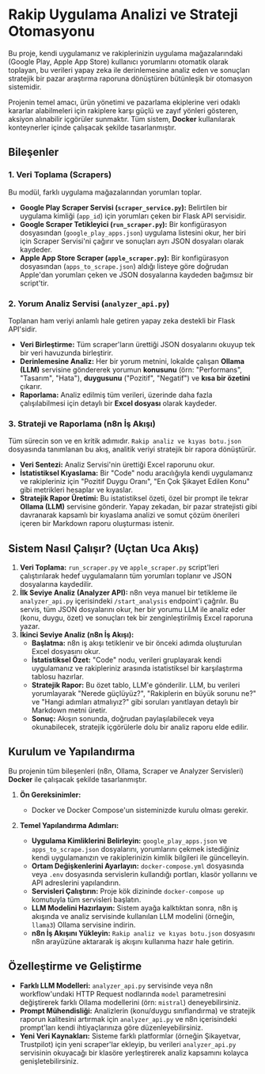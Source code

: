 # Rakip Uygulama Analizi ve Strateji Otomasyonu

Bu proje, kendi uygulamanız ve rakiplerinizin uygulama mağazalarındaki (Google Play, Apple App Store) kullanıcı yorumlarını otomatik olarak toplayan, bu verileri yapay zeka ile derinlemesine analiz eden ve sonuçları stratejik bir pazar araştırma raporuna dönüştüren bütünleşik bir otomasyon sistemidir.

Projenin temel amacı, ürün yönetimi ve pazarlama ekiplerine veri odaklı kararlar alabilmeleri için rakiplere karşı güçlü ve zayıf yönleri gösteren, aksiyon alınabilir içgörüler sunmaktır. Tüm sistem, **Docker** kullanılarak konteynerler içinde çalışacak şekilde tasarlanmıştır.

## Bileşenler

### 1. Veri Toplama (Scrapers)
Bu modül, farklı uygulama mağazalarından yorumları toplar.

- **Google Play Scraper Servisi (`scraper_service.py`):** Belirtilen bir uygulama kimliği (`app_id`) için yorumları çeken bir Flask API servisidir.
- **Google Scraper Tetikleyici (`run_scraper.py`):** Bir konfigürasyon dosyasından (`google_play_apps.json`) uygulama listesini okur, her biri için Scraper Servisi'ni çağırır ve sonuçları ayrı JSON dosyaları olarak kaydeder.
- **Apple App Store Scraper (`apple_scraper.py`):** Bir konfigürasyon dosyasından (`apps_to_scrape.json`) aldığı listeye göre doğrudan Apple'dan yorumları çeken ve JSON dosyalarına kaydeden bağımsız bir script'tir.

### 2. Yorum Analiz Servisi (`analyzer_api.py`)
Toplanan ham veriyi anlamlı hale getiren yapay zeka destekli bir Flask API'sidir.

- **Veri Birleştirme:** Tüm scraper'ların ürettiği JSON dosyalarını okuyup tek bir veri havuzunda birleştirir.
- **Derinlemesine Analiz:** Her bir yorum metnini, lokalde çalışan **Ollama (LLM)** servisine göndererek yorumun **konusunu** (örn: "Performans", "Tasarım", "Hata"), **duygusunu** ("Pozitif", "Negatif") ve **kısa bir özetini** çıkarır.
- **Raporlama:** Analiz edilmiş tüm verileri, üzerinde daha fazla çalışılabilmesi için detaylı bir **Excel dosyası** olarak kaydeder.

### 3. Strateji ve Raporlama (n8n İş Akışı)
Tüm sürecin son ve en kritik adımıdır. `Rakip analiz ve kıyas botu.json` dosyasında tanımlanan bu akış, analitik veriyi stratejik bir rapora dönüştürür.

- **Veri Sentezi:** Analiz Servisi'nin ürettiği Excel raporunu okur.
- **İstatistiksel Kıyaslama:** Bir "Code" nodu aracılığıyla kendi uygulamanız ve rakipleriniz için "Pozitif Duygu Oranı", "En Çok Şikayet Edilen Konu" gibi metrikleri hesaplar ve kıyaslar.
- **Stratejik Rapor Üretimi:** Bu istatistiksel özeti, özel bir prompt ile tekrar **Ollama (LLM)** servisine gönderir. Yapay zekadan, bir pazar stratejisti gibi davranarak kapsamlı bir kıyaslama analizi ve somut çözüm önerileri içeren bir Markdown raporu oluşturması istenir.

## Sistem Nasıl Çalışır? (Uçtan Uca Akış)

1.  **Veri Toplama:** `run_scraper.py` ve `apple_scraper.py` script'leri çalıştırılarak hedef uygulamaların tüm yorumları toplanır ve JSON dosyalarına kaydedilir.
2.  **İlk Seviye Analiz (Analyzer API):** n8n veya manuel bir tetikleme ile `analyzer_api.py` içerisindeki `/start_analysis` endpoint'i çağrılır. Bu servis, tüm JSON dosyalarını okur, her bir yorumu LLM ile analiz eder (konu, duygu, özet) ve sonuçları tek bir zenginleştirilmiş Excel raporuna yazar.
3.  **İkinci Seviye Analiz (n8n İş Akışı):**
    - **Başlatma:** n8n iş akışı tetiklenir ve bir önceki adımda oluşturulan Excel dosyasını okur.
    - **İstatistiksel Özet:** "Code" nodu, verileri gruplayarak kendi uygulamanız ve rakipleriniz arasında istatistiksel bir karşılaştırma tablosu hazırlar.
    - **Stratejik Rapor:** Bu özet tablo, LLM'e gönderilir. LLM, bu verileri yorumlayarak "Nerede güçlüyüz?", "Rakiplerin en büyük sorunu ne?" ve "Hangi adımları atmalıyız?" gibi soruları yanıtlayan detaylı bir Markdown metni üretir.
    - **Sonuç:** Akışın sonunda, doğrudan paylaşılabilecek veya okunabilecek, stratejik içgörülerle dolu bir analiz raporu elde edilir.

## Kurulum ve Yapılandırma

Bu projenin tüm bileşenleri (n8n, Ollama, Scraper ve Analyzer Servisleri) **Docker** ile çalışacak şekilde tasarlanmıştır.

1.  **Ön Gereksinimler:**
    - Docker ve Docker Compose'un sisteminizde kurulu olması gerekir.

2.  **Temel Yapılandırma Adımları:**
    - **Uygulama Kimliklerini Belirleyin:** `google_play_apps.json` ve `apps_to_scrape.json` dosyalarını, yorumlarını çekmek istediğiniz kendi uygulamanızın ve rakiplerinizin kimlik bilgileri ile güncelleyin.
    - **Ortam Değişkenlerini Ayarlayın:** `docker-compose.yml` dosyasında veya `.env` dosyasında servislerin kullandığı portları, klasör yollarını ve API adreslerini yapılandırın.
    - **Servisleri Çalıştırın:** Proje kök dizininde `docker-compose up` komutuyla tüm servisleri başlatın.
    - **LLM Modelini Hazırlayın:** Sistem ayağa kalktıktan sonra, n8n iş akışında ve analiz servisinde kullanılan LLM modelini (örneğin, `llama3`) Ollama servisine indirin.
    - **n8n İş Akışını Yükleyin:** `Rakip analiz ve kıyas botu.json` dosyasını n8n arayüzüne aktararak iş akışını kullanıma hazır hale getirin.

## Özelleştirme ve Geliştirme

- **Farklı LLM Modelleri:** `analyzer_api.py` servisinde veya n8n workflow'undaki HTTP Request nodlarında `model` parametresini değiştirerek farklı Ollama modellerini (örn: `mistral`) deneyebilirsiniz.
- **Prompt Mühendisliği:** Analizlerin (konu/duygu sınıflandırma) ve stratejik raporun kalitesini artırmak için `analyzer_api.py` ve n8n içerisindeki prompt'ları kendi ihtiyaçlarınıza göre düzenleyebilirsiniz.
- **Yeni Veri Kaynakları:** Sisteme farklı platformlar (örneğin Şikayetvar, Trustpilot) için yeni scraper'lar ekleyip, bu verileri `analyzer_api.py` servisinin okuyacağı bir klasöre yerleştirerek analiz kapsamını kolayca genişletebilirsiniz.